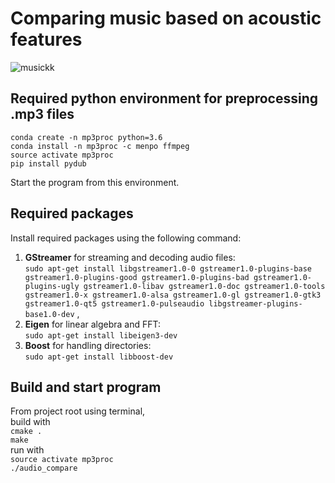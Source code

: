 # Comparing music based on acoustic features


![musickk](https://i.pinimg.com/originals/52/be/8e/52be8e782a37fe8bc3f0c30b17734898.jpg?style=centerme)  

## Required python environment for preprocessing .mp3 files
``` conda create -n mp3proc python=3.6  ``` <br>
``` conda install -n mp3proc -c menpo ffmpeg ``` <br>
``` source activate mp3proc ``` <br>
``` pip install pydub ``` <br>

Start the program from this environment.

## Required packages
Install required packages using the following command: <br>
1. **GStreamer** for streaming and decoding audio files: <br>
```sudo apt-get install libgstreamer1.0-0 gstreamer1.0-plugins-base gstreamer1.0-plugins-good gstreamer1.0-plugins-bad gstreamer1.0-plugins-ugly gstreamer1.0-libav gstreamer1.0-doc gstreamer1.0-tools gstreamer1.0-x gstreamer1.0-alsa gstreamer1.0-gl gstreamer1.0-gtk3 gstreamer1.0-qt5 gstreamer1.0-pulseaudio libgstreamer-plugins-base1.0-dev``` ,
2. **Eigen** for linear algebra and FFT: <br>
```sudo apt-get install libeigen3-dev```
3. **Boost** for handling directories: <br>
```sudo apt-get install libboost-dev```

## Build and start program
From project root using terminal,  
build with <br>
```cmake .``` <br>
```make``` <br>
run with <br>
```source activate mp3proc``` <br>
```./audio_compare```
